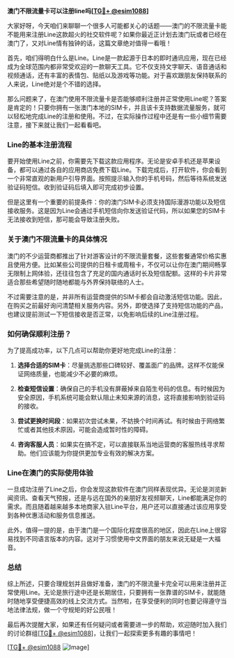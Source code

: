 **澳门不限流量卡可以注册line吗[[TG💪+ @esim1088](https://t.me/s/esim1088)]**

大家好呀，今天咱们来聊聊一个很多人可能都关心的话题——澳门的不限流量卡能不能用来注册Line这款超火的社交软件呢？如果你最近正计划去澳门玩或者已经在澳门了，又对Line情有独钟的话，这篇文章绝对值得一看哦！

首先，咱们得明白什么是Line。Line是一款起源于日本的即时通讯应用，现在已经成为全球范围内都非常受欢迎的一款聊天工具。它不仅支持文字聊天、语音通话和视频通话，还有丰富的表情包、贴纸以及游戏等功能。对于喜欢跟朋友保持联系的人来说，Line绝对是个不错的选择。

那么问题来了，在澳门使用不限流量卡是否能够顺利注册并正常使用Line呢？答案是肯定的！只要你拥有一张澳门本地的SIM卡，并且该卡支持数据流量服务，就可以轻松地完成Line的注册和使用。不过，在实际操作过程中还是有一些小细节需要注意，接下来就让我们一起看看吧。

### Line的基本注册流程

要开始使用Line之前，你需要先下载这款应用程序。无论是安卓手机还是苹果设备，都可以通过各自的应用商店免费下载Line。下载完成后，打开软件，你会看到一个非常直观的新用户引导界面。按照提示输入你的手机号码，然后等待系统发送验证码短信。收到验证码后填入即可完成初步设置。

但是这里有一个重要的前提条件：你的澳门SIM卡必须支持国际漫游功能以及短信接收服务。这是因为Line会通过手机短信向你发送验证代码，所以如果您的SIM卡无法接收到短信，那可能会导致注册失败。

### 关于澳门不限流量卡的具体情况

澳门的不少运营商都推出了针对游客设计的不限流量套餐，这些套餐通常价格实惠且使用方便。比如某些公司提供的日租卡或周租卡，不仅可以让你在澳门期间畅享无限制上网体验，还往往包含了充足的国内通话时长及短信配额。这样的卡片非常适合那些希望随时随地都能与外界保持联络的人士。

不过需要注意的是，并非所有运营商提供的SIM卡都会自动激活短信功能。因此，在购买之前最好询问清楚相关服务内容。另外，即使选择了支持短信功能的产品，也建议提前测试一下短信接收是否正常，以免影响后续的Line注册过程。

### 如何确保顺利注册？

为了提高成功率，以下几点可以帮助你更好地完成Line的注册：

1. **选择合适的SIM卡**：尽量挑选那些口碑较好、覆盖面广的品牌。这样不仅能保证网络质量，也能减少不必要的麻烦。
   
2. **检查短信设置**：确保自己的手机没有屏蔽掉来自陌生号码的信息。有时候因为安全原因，手机系统可能会默认阻止未知来源的消息，这将直接影响到验证码的接收。

3. **尝试更换时间段**：如果初次尝试未果，不妨换个时间再试。有时候由于网络繁忙或者其他技术原因，可能会造成暂时性的障碍。

4. **咨询客服人员**：如果实在搞不定，可以直接联系当地运营商的客服热线寻求帮助。他们应该能为你提供更加专业有效的解决方案。

### Line在澳门的实际使用体验

一旦成功注册了Line之后，你会发现这款软件在澳门同样表现优异。无论是浏览新闻资讯、查看天气预报，还是与远在国外的亲朋好友视频聊天，Line都能满足你的需求。而且随着越来越多本地商家入驻Line平台，用户还可以直接通过该应用享受到各种优惠活动和服务信息推送。

此外，值得一提的是，由于澳门是一个国际化程度很高的地区，因此在Line上很容易找到不同语言版本的内容。这对于习惯使用中文界面的朋友来说无疑是一大福音。

### 总结

综上所述，只要合理规划并且做好准备，澳门的不限流量卡完全可以用来注册并正常使用Line。无论是旅行途中还是长期居住，只要拥有一张靠谱的SIM卡，就能随时随地享受便捷高效的线上交流方式。当然啦，在享受便利的同时也要记得遵守当地法律法规，做一个守规矩的好公民哦！

最后再次提醒大家，如果还有任何疑问或者需要进一步的帮助，欢迎随时加入我们的讨论群组[[TG💪+ @esim1088](https://t.me/s/esim1088)]，让我们一起探索更多有趣的事情吧！

[[TG💪+ @esim1088](https://t.me/s/esim1088) ![Image](https://i.postimg.cc/4NQfJmqS/Snipaste-2025-05-13-00-14-12.png)]